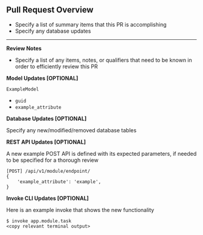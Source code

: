 <!--

Pre-Pull Request Checklist

- Ensure that the PR is properly rebased
  - Example: The PR is rebased on `develop` (commit: `<insert develop commit hash>`)
  - Use `/rebase` as a PR comment to rebase it once created
- Ensure that the PR uses a consolidated database migration
  - Example: One database migration is proposed (revision `<insert develop revision>` -> `<insert new revision>`)
- Ensure that the PR is properly sanitized
  - Example: No sensitive data or large content was added to this PR

-->


## Pull Request Overview

- Specify a list of summary items that this PR is accomplishing
- Specify any database updates

---

**Review Notes**
- Specify a list of any items, notes, or qualifiers that need to be known in order to efficiently review this PR

**Model Updates [OPTIONAL]**

`ExampleModel`
- `guid`
- `example_attribute`

**Database Updates [OPTIONAL]**

Specify any new/modified/removed database tables

**REST API Updates [OPTIONAL]**

A new example POST API is defined with its expected parameters, if needed to be specified for a thorough review

```
[POST] /api/v1/module/endpoint/
{
    'example_attribute': 'example',
}
```

**Invoke CLI Updates [OPTIONAL]**

Here is an example invoke that shows the new functionality

```
$ invoke app.module.task
<copy relevant terminal output>
```
